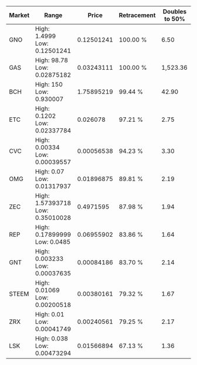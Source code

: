 | Market | Range | Price| Retracement | Doubles to 50% |
| --- | --- | --- | --- | --- |
| GNO | High: 1.4999<br />Low: 0.12501241 | 0.12501241 | 100.00 % | 6.50 |
| GAS | High: 98.78<br />Low: 0.02875182 | 0.03243111 | 100.00 % | 1,523.36 |
| BCH | High: 150<br />Low: 0.930007 | 1.75895219 | 99.44 % | 42.90 |
| ETC | High: 0.1202<br />Low: 0.02337784 | 0.026078 | 97.21 % | 2.75 |
| CVC | High: 0.00334<br />Low: 0.00039557 | 0.00056538 | 94.23 % | 3.30 |
| OMG | High: 0.07<br />Low: 0.01317937 | 0.01896875 | 89.81 % | 2.19 |
| ZEC | High: 1.57393718<br />Low: 0.35010028 | 0.4971595 | 87.98 % | 1.94 |
| REP | High: 0.17899999<br />Low: 0.0485 | 0.06955902 | 83.86 % | 1.64 |
| GNT | High: 0.003233<br />Low: 0.00037635 | 0.00084186 | 83.70 % | 2.14 |
| STEEM | High: 0.01069<br />Low: 0.00200518 | 0.00380161 | 79.32 % | 1.67 |
| ZRX | High: 0.01<br />Low: 0.00041749 | 0.00240561 | 79.25 % | 2.17 |
| LSK | High: 0.038<br />Low: 0.00473294 | 0.01566894 | 67.13 % | 1.36 |
